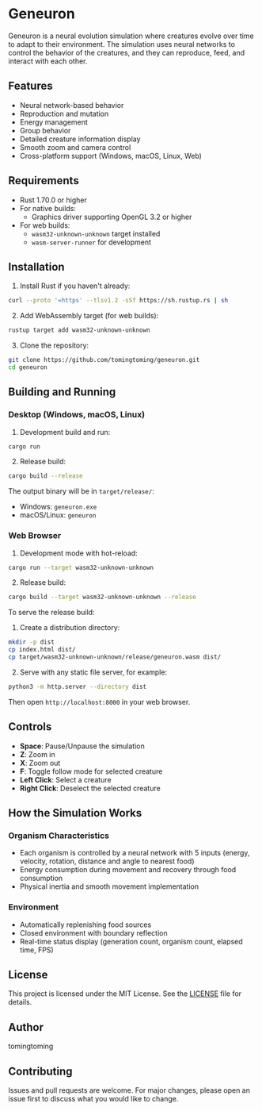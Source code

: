 # Geneuron

Geneuron is a neural evolution simulation where creatures evolve over time to adapt to their environment. The simulation uses neural networks to control the behavior of the creatures, and they can reproduce, feed, and interact with each other.

## Features

- Neural network-based behavior
- Reproduction and mutation
- Energy management
- Group behavior
- Detailed creature information display
- Smooth zoom and camera control
- Cross-platform support (Windows, macOS, Linux, Web)

## Requirements

- Rust 1.70.0 or higher
- For native builds:
  - Graphics driver supporting OpenGL 3.2 or higher
- For web builds:
  - `wasm32-unknown-unknown` target installed
  - `wasm-server-runner` for development

## Installation

1. Install Rust if you haven't already:
```sh
curl --proto '=https' --tlsv1.2 -sSf https://sh.rustup.rs | sh
```

2. Add WebAssembly target (for web builds):
```sh
rustup target add wasm32-unknown-unknown
```

3. Clone the repository:
```sh
git clone https://github.com/tomingtoming/geneuron.git
cd geneuron
```

## Building and Running

### Desktop (Windows, macOS, Linux)

1. Development build and run:
```sh
cargo run
```

2. Release build:
```sh
cargo build --release
```

The output binary will be in `target/release/`:
- Windows: `geneuron.exe`
- macOS/Linux: `geneuron`

### Web Browser

1. Development mode with hot-reload:
```sh
cargo run --target wasm32-unknown-unknown
```

2. Release build:
```sh
cargo build --target wasm32-unknown-unknown --release
```

To serve the release build:
1. Create a distribution directory:
```sh
mkdir -p dist
cp index.html dist/
cp target/wasm32-unknown-unknown/release/geneuron.wasm dist/
```

2. Serve with any static file server, for example:
```sh
python3 -m http.server --directory dist
```

Then open `http://localhost:8000` in your web browser.

## Controls

- **Space**: Pause/Unpause the simulation
- **Z**: Zoom in
- **X**: Zoom out
- **F**: Toggle follow mode for selected creature
- **Left Click**: Select a creature
- **Right Click**: Deselect the selected creature

## How the Simulation Works

### Organism Characteristics
- Each organism is controlled by a neural network with 5 inputs (energy, velocity, rotation, distance and angle to nearest food)
- Energy consumption during movement and recovery through food consumption
- Physical inertia and smooth movement implementation

### Environment
- Automatically replenishing food sources
- Closed environment with boundary reflection
- Real-time status display (generation count, organism count, elapsed time, FPS)

## License

This project is licensed under the MIT License. See the [LICENSE](LICENSE) file for details.

## Author

tomingtoming

## Contributing

Issues and pull requests are welcome. For major changes, please open an issue first to discuss what you would like to change.
